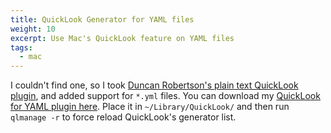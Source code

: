 ```yaml
---
title: QuickLook Generator for YAML files
weight: 10
excerpt: Use Mac's QuickLook feature on YAML files
tags:
  - mac
---
```

I couldn't find one, so I took [Duncan Robertson's plain text QuickLook plugin](http://whomwah.github.io/qlstephen/), and added support for `*.yml` files. You can download my [QuickLook for YAML plugin here](QLStephen.qlgenerator.zip). Place it in `~/Library/QuickLook/` and then run `qlmanage -r` to force reload QuickLook's generator list.
